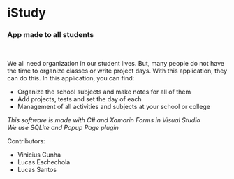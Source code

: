 # iStudy

<h3>App made to all students</h3>

<br>

<p>We all need organization in our student lives. But, many people do not have the time to organize classes or write project days. With this application, they can do this. In this application, you can find: </p>

<ul>
  <li>Organize the school subjects and make notes for all of them</li>
  <li>Add projects, tests and set the day of each</li>
  <li>Management of all activities and subjects at your school or college</li>
</ul>

<i><p>This software is made with C# and Xamarin Forms in Visual Studio
<br>
  We use SQLite and Popup Page plugin </p></i>

Contributors:
<ul>
  <li>Vinicius Cunha</li>
  <li>Lucas Eschechola</li>
  <li>Lucas Santos</li>
</ul>
